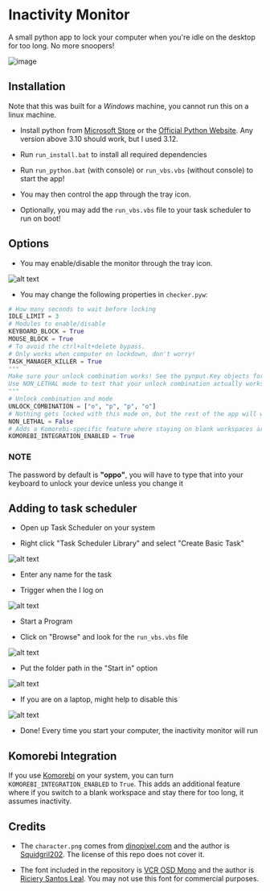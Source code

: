 # Inactivity Monitor

A small python app to lock your computer when you're idle on the desktop for too long. No more snoopers!

![image](./assets/readme_photo.jpg)

## Installation

Note that this was built for a *Windows* machine, you cannot run this on a linux machine.

+ Install python from [Microsoft Store](https://apps.microsoft.com/detail/9ncvdn91xzqp) or the [Official Python Website](https://www.python.org/downloads/release/python-3126/). Any version above 3.10 should work, but I used 3.12.

+ Run `run_install.bat` to install all required dependencies
+ Run `run_python.bat` (with console) or `run_vbs.vbs` (without console) to start the app!
+ You may then control the app through the tray icon.
+ Optionally, you may add the `run_vbs.vbs` file to your task scheduler to run on boot!

## Options

+ You may enable/disable the monitor through the tray icon.

![alt text](./assets/readme_tray_screenshot.png)

+ You may change the following properties in `checker.pyw`:

```py
# How many seconds to wait before locking 
IDLE_LIMIT = 3
# Modules to enable/disable
KEYBOARD_BLOCK = True
MOUSE_BLOCK = True
# To avoid the ctrl+alt+delete bypass.
# Only works when computer on lockdown, don't worry!
TASK_MANAGER_KILLER = True
"""
Make sure your unlock combination works! See the pynput.Key objects for special keys.
Use NON_LETHAL mode to test that your unlock combination actually works before deploying
"""
# Unlock combination and mode
UNLOCK_COMBINATION = ["o", "p", "p", "o"]
# Nothing gets locked with this mode on, but the rest of the app will work.
NON_LETHAL = False
# Adds a Komorebi-specific feature where staying on blank workspaces are treated as idling.
KOMOREBI_INTEGRATION_ENABLED = True
```

### NOTE

The password by default is **"oppo"**, you will have to type that into your keyboard to unlock your device unless you change it

## Adding to task scheduler

+ Open up Task Scheduler on your system

+ Right click "Task Scheduler Library" and select "Create Basic Task"

![alt text](./assets/readme_task_guide_1.png)

+ Enter any name for the task

+ Trigger when the I log on

![alt text](./assets/readme_task_guide_2.png)

+ Start a Program

+ Click on "Browse" and look for the `run_vbs.vbs` file

![alt text](./assets/readme_task_guide_3.png)

+ Put the folder path in the "Start in" option

![alt text](./assets//readme_task_guide_4.png)

+ If you are on a laptop, might help to disable this

![alt text](./assets/readme_task_guide_5.png)

+ Done! Every time you start your computer, the inactivity monitor will run

## Komorebi Integration

If you use [Komorebi](https://github.com/LGUG2Z/komorebi) on your system, you can turn `KOMOREBI_INTEGRATION_ENABLED` to `True`. This adds an additional feature where if you switch to a blank workspace and stay there for too long, it assumes inactivity.

## Credits

+ The `character.png` comes from [dinopixel.com](https://dinopixel.com/guess-the-character-from-just-black-and-white-color-pixel-art-10625) and the author is [Squidgril202](https://dinopixel.com/user/squidgril202). The license of this repo does not cover it.

+ The font included in the repository is [VCR OSD Mono](https://www.dafont.com/vcr-osd-mono.font) and the author is [Riciery Santos Leal](https://www.dafont.com/mrmanet.d5509). You may not use this font for commercial purposes.
